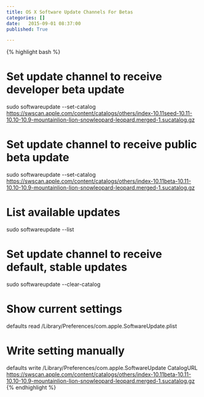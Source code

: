 ```yaml
---
title: OS X Software Update Channels For Betas
categories: []
date:   2015-09-01 08:37:00
published: True

---
```


{% highlight bash %}
# Set update channel to receive developer beta update
sudo softwareupdate --set-catalog https://swscan.apple.com/content/catalogs/others/index-10.11seed-10.11-10.10-10.9-mountainlion-lion-snowleopard-leopard.merged-1.sucatalog.gz

# Set update channel to receive public beta update
sudo softwareupdate --set-catalog https://swscan.apple.com/content/catalogs/others/index-10.11beta-10.11-10.10-10.9-mountainlion-lion-snowleopard-leopard.merged-1.sucatalog.gz

# List available updates
sudo softwareupdate --list

# Set update channel to receive default, stable updates
sudo softwareupdate --clear-catalog

# Show current settings
defaults read /Library/Preferences/com.apple.SoftwareUpdate.plist

# Write setting manually
defaults write /Library/Preferences/com.apple.SoftwareUpdate CatalogURL https://swscan.apple.com/content/catalogs/others/index-10.11beta-10.11-10.10-10.9-mountainlion-lion-snowleopard-leopard.merged-1.sucatalog.gz
{% endhighlight %}
